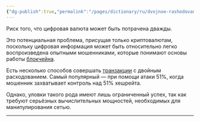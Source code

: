 ```yaml
---
{"dg-publish":true,"permalink":"/pages/dictionary/ru/dvojnoe-rashodovanie/"}
---
```



Риск того, что цифровая валюта может быть потрачена дважды.

Это потенциальная проблема, присущая только криптовалютам, поскольку цифровая информация может быть относительно легко воспроизведена опытными мошенниками, которые понимают основы работы [блокчейна](https://hackmd.io/IzACXndyQ2mXFL98xANIZQ).

Есть несколько способов совершать [транзакции](https://hackmd.io/vUoz3rZyQn2h1HEGNsGm_Q) с двойным расходованием. Самый популярный — при помощи атаки 51%, когда мошенник захватывает контроль над 51% хешрейта.

Однако, уловки такого рода имеют лишь ограниченный успех, так как требуют серьёзных вычислительных мощностей, необходимых для манипулирования сетью.

---
